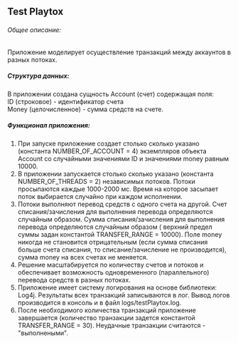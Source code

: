## Test Playtox

###### Общее описание:  
Приложение моделирует осуществление транзакций между аккаунтов в разных потоках.


##### Структура данных:  
В приложении создана сущность Account (счет) содержащая поля:  
	ID (строковое) - идентификатор счета  
	Money (целочисленное) - сумма средств на счете.  

##### Функционал приложения:  
1. При запуске приложение создает столько сколько указано (константа NUMBER_OF_ACCOUNT = 4) экземпляров объекта Account
   со случайными значениями ID и значениями money равным 10000.
1. В приложении запускается столько сколько указано (константа NUMBER_OF_THREADS = 2) независимых потоков. Потоки
   просыпаются каждые 1000-2000 мс. Время на которое засыпает поток выбирается случайно при каждом исполнении.
1. Потоки выполняют перевод средств с одного счета на другой. Счет списания/зачисления для выполнения перевода
   определяются случайным образом. Сумма списания/зачисления для выполнения перевода определяются случайным образом (
   верхний предел суммы задан константой TRANSFER_RANGE = 10000). Поле money никогда не становится отрицательным (если
   сумма списания больше счета списания, то списание/зачисление не производится), сумма money на всех счетах не
   меняется.
1. Решение масштабируется по количеству счетов и потоков и обеспечивает возможность одновременного (параллельного)
   перевода средств в разных потоках.
1. Приложение имеет систему логирования на основе библиотеки: Log4j. Результаты всех транзакций записываются в лог.
   Вывод логов производится в консоль и в файл logs/testPlaytox.log.
1. После необходимого количества транзакций приложение завершается (количество транзакции задется константой
   TRANSFER_RANGE = 30). Неудачные транзакции считаются - "выполнеными".
